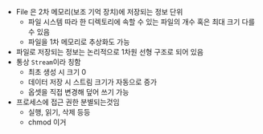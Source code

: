 - File 은 2차 메모리(보조 기억 장치)에 저장되는 정보 단위
	- 파일 시스템 따라 한 디렉토리에 속할 수 있는 파일의 개수 혹은 최대 크기 다를 수 있음
	- 파일을 1차 메모리로 추상화도 가능
- 파일로 저장되는 정보는 논리적으로 1차원 선형 구조로 되어 있음
- 통상 `Stream`이라 칭함
	- 최초 생성 시 크기 0
	- 데이터 저장 시 스트림 크기가 자동으로 증가
	- 옵셋을 직접 변경해 덮어 쓰기 가능
- 프로세스에 접근 권한 분별되는것임
	- 실행, 읽기, 삭제 등등
	- chmod 이거
